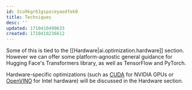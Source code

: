 ```yaml
---
id: 2cu9kgr61gspzceyaodfek0
title: Techniques
desc: ''
updated: 1710410490633
created: 1710410236612
---
```


Some of this is tied to the [[Hardware|ai.optimization.hardware]] section. However we can offer some platform-agnostic general guidance for Hugging Face's Transformers library, as well as TensorFlow and PyTorch. 

Hardware-specific optimizations (such as [CUDA](https://developer.nvidia.com/cuda-toolkit) for NVIDIA GPUs or [OpenVINO](https://docs.openvino.ai/latest/index.html) for Intel hardware) will be discussed in the Hardware section.

